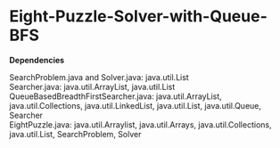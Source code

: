# Eight-Puzzle-Solver-with-Queue-BFS




**Dependencies**

SearchProblem.java and Solver.java: java.util.List \
Searcher.java: java.util.ArrayList, java.util.List \
QueueBasedBreadthFirstSearcher.java: java.util.ArrayList, java.util.Collections, java.util.LinkedList, java.util.List, java.util.Queue, Searcher \
EightPuzzle.java: java.util.Arraylist, java.util.Arrays, java.util.Collections, java.util.List, SearchProblem, Solver
